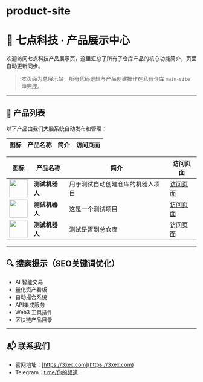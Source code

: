 # product-site
# 🧠 七点科技 · 产品展示中心

欢迎访问七点科技产品展示页，这里汇总了所有子仓库产品的核心功能简介，页面自动更新同步。

> 本页面为总展示站，所有代码逻辑与产品创建操作在私有仓库 `main-site` 中完成。

---

## 🧩 产品列表

以下产品由我们大脑系统自动发布和管理：

| 图标 | 产品名称 | 简介 | 访问页面 |
|------|----------|------|----------|
<!-- PRODUCT_LIST_START -->
| 图标 | 产品名称 | 简介 | 访问页面 |
|------|----------|------|----------|
| <img src="https://via.placeholder.com/64" width="48" /> | **测试机器人** | 用于测试自动创建仓库的机器人项目 | [访问页面](https://jkjj8899.github.io/test-bot/) |
| <img src="https://via.placeholder.com/64" width="48" /> | **测试机器人** | 这是一个测试项目 | [访问页面](https://jkjj8899.github.io/test-bot1/) |
| <img src="https://via.placeholder.com/64" width="48" /> | **测试机器人** | 测试是否到总仓库 | [访问页面](https://jkjj8899.github.io/test-bot2/) |
<!-- PRODUCT_LIST_END -->

---

## 🔍 搜索提示（SEO关键词优化）

- AI 智能交易
- 量化资产看板
- 自动撮合系统
- API集成服务
- Web3 工具插件
- 区块链产品目录

---

## 📬 联系我们

- 官网地址：[https://3xex.com](https://3xex.com)
- Telegram：[t.me/你的频道](https://t.me/xxx)
